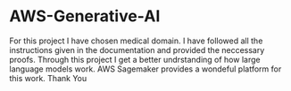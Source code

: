 # AWS-Generative-AI
For this project I have chosen medical domain.
I have followed all the instructions given in the documentation and provided the neccessary proofs. Through this project I get a better undrstanding of how large language models work. AWS Sagemaker provides a wondeful platform for this work.
Thank You
